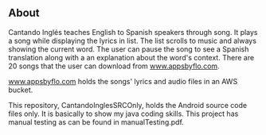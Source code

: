 ## About

Cantando Inglés teaches English to Spanish speakers through song. It plays a song while displaying the lyrics in list. The list scrolls to music and always showing the current word. The user can pause the song to see a Spanish translation along with a an explanation about the word's context. There are 20 songs that the user can download from www.appsbyflo.com.

www.appsbyflo.com holds the songs' lyrics and audio files in an AWS bucket.

This repository, CantandoInglesSRCOnly, holds the Android source code files only. It is basically to show my java coding skills. This project has manual testing as can be found in manualTesting.pdf.

 
